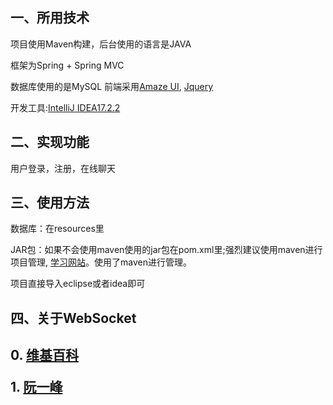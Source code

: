 <h2> 一、所用技术 </h2>
项目使用Maven构建，后台使用的语言是JAVA
<p>框架为Spring + Spring MVC</p>
<p>数据库使用的是MySQL 前端采用<a href="http://amazeui.org/">Amaze UI</a>,
<a href="http://jquery.com/">Jquery</a></p>
<p>开发工具:<a href="https://www.jetbrains.com/">IntelliJ IDEA17.2.2</a></p>
<h2> 二、实现功能 </h2>
<p>用户登录，注册，在线聊天</p>
<h2> 三、使用方法 </h2>
<p>数据库：在resources里</p>
<p>JAR包：如果不会使用maven使用的jar包在pom.xml里;强烈建议使用maven进行项目管理,
  <a href="http://how2j.cn/k/maven/maven-introduction/1328.html?p=16120">学习网站</a>。使用了maven进行管理。</p>
<p>项目直接导入eclipse或者idea即可</p>
<h2>四、关于WebSocket<h2>
<p>0.  <a href="https://zh.wikipedia.org/wiki/WebSocket">维基百科</a></p>
<p>1.  <a href="http://www.ruanyifeng.com/blog/2017/05/websocket.html">阮一峰</p>  
